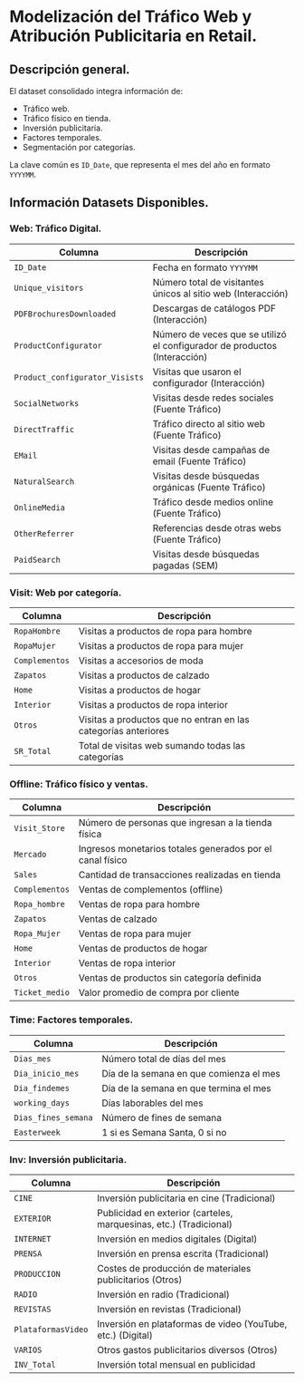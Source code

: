 # **Modelización del Tráfico Web y Atribución Publicitaria en Retail.**

## **Descripción general.**

El dataset consolidado integra información de:

- Tráfico web.
- Tráfico físico en tienda.
- Inversión publicitaria.
- Factores temporales.
- Segmentación por categorías.

La clave común es `ID_Date`, que representa el mes del año en formato `YYYYMM`.

## **Información Datasets Disponibles.**

### **Web: Tráfico Digital.**

| Columna                         | Descripción                                                      |
|---------------------------------|------------------------------------------------------------------|
| `ID_Date`                       | Fecha en formato `YYYYMM`                                        |
| `Unique_visitors`              | Número total de visitantes únicos al sitio web (Interacción)                   |
| `PDFBrochuresDownloaded`       | Descargas de catálogos PDF (Interacción)                                      |
| `ProductConfigurator`          | Número de veces que se utilizó el configurador de productos (Interacción)        |
| `Product_configurator_Visists`| Visitas que usaron el configurador  (Interacción)                            |
| `SocialNetworks`               | Visitas desde redes sociales (Fuente Tráfico)                                    |
| `DirectTraffic`                | Tráfico directo al sitio web (Fuente Tráfico)                                 |
| `EMail`                        | Visitas desde campañas de email (Fuente Tráfico)                    |
| `NaturalSearch`                | Visitas desde búsquedas orgánicas (Fuente Tráfico)                 |
| `OnlineMedia`                  | Tráfico desde medios online (Fuente Tráfico)                    |
| `OtherReferrer`                | Referencias desde otras webs (Fuente Tráfico)                     |
| `PaidSearch`                   | Visitas desde búsquedas pagadas (SEM)                            |

### **Visit: Web por categoría.**

| Columna         | Descripción                                 |
|-----------------|---------------------------------------------|
| `RopaHombre`    | Visitas a productos de ropa para hombre     |
| `RopaMujer`     | Visitas a productos de ropa para mujer      |
| `Complementos`  | Visitas a accesorios de moda                |
| `Zapatos`       | Visitas a productos de calzado              |
| `Home`          | Visitas a productos de hogar                |
| `Interior`      | Visitas a productos de ropa interior        |
| `Otros`         | Visitas a productos que no entran en las categorías anteriores  |
| `SR_Total`      | Total de visitas web sumando todas las categorías    |

### **Offline: Tráfico físico y ventas.**

| Columna          | Descripción                                                 |
|------------------|-------------------------------------------------------------|
| `Visit_Store`    | Número de personas que ingresan a la tienda física                         |
| `Mercado`        | Ingresos monetarios totales generados por el canal físico   |
| `Sales`          |  Cantidad de transacciones realizadas en tienda                         |
| `Complementos` | Ventas de complementos (offline)                              |
| `Ropa_hombre`    | Ventas de ropa para hombre                                  |
| `Zapatos`      | Ventas de calzado                                             |
| `Ropa_Mujer`     | Ventas de ropa para mujer                                   |
| `Home`         | Ventas de productos de hogar                                  |
| `Interior`     | Ventas de ropa interior                                       |
| `Otros`        | Ventas de productos sin categoría definida                    |
| `Ticket_medio`   | Valor promedio de compra por cliente                         |

### **Time: Factores temporales.**

| Columna             | Descripción                                       |
|---------------------|---------------------------------------------------|
| `Dias_mes`          | Número total de días del mes                      |
| `Dia_inicio_mes`    | Día de la semana en que comienza el mes           |
| `Dia_findemes`      | Día de la semana en que termina el mes            |
| `working_days`      | Días laborables del mes                           |
| `Dias_fines_semana` | Número de fines de semana                         |
| `Easterweek`        | 1 si es Semana Santa, 0 si no                     |

### **Inv: Inversión publicitaria.**

| Columna            | Descripción                                               |
|--------------------|-----------------------------------------------------------|
| `CINE`             | Inversión publicitaria en cine  (Tradicional)                       |
| `EXTERIOR`         | Publicidad en exterior (carteles, marquesinas, etc.) (Tradicional)   |
| `INTERNET`         | Inversión en medios digitales (Digital)                |
| `PRENSA`           | Inversión en prensa escrita (Tradicional)                       |
| `PRODUCCION`       | Costes de producción de materiales publicitarios (Otros)    |
| `RADIO`            | Inversión en radio (Tradicional)                         |
| `REVISTAS`         | Inversión en revistas (Tradicional)                   |
| `PlataformasVideo` | Inversión en plataformas de video (YouTube, etc.) (Digital)     |
| `VARIOS`           | Otros gastos publicitarios diversos (Otros)             |
| `INV_Total`        | Inversión total mensual en publicidad               |

